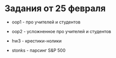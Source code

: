 # Задания от 25 февраля

- oop1 - про учителей и студентов 

- oop2 - усложненное про учителей и студентов 

- hw3 - крестики-нолики 

- stonks - парсинг S&P 500 

